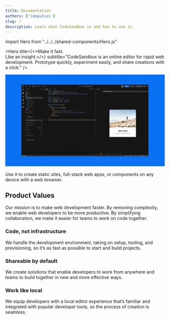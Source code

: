 ```yaml
---
title: Documentation
authors: ['CompuIves']
slug: /
description: Learn what CodeSandbox is and how to use it.
---
```


import Hero from "../../../shared-components/Hero.js"

<Hero 
  title={<>Make it fast. <br/> Like an insight.</>}
  subtitle="CodeSandbox is an online editor for rapid web development. Prototype quickly, experiment easily, and share creations with a click."
/>

![](./images/cover-sandbox2.jpg)

Use it to create static sites, full-stack web apps, or components on any device
with a web browser.

## Product Values

Our mission is to make web development faster. By removing complexity, we enable
web developers to be more productive. By simplifying collaboration, we make it
easier for teams to work on code together.

### Code, not infrastructure

We handle the development environment, taking on setup, tooling, and
provisioning, so it’s as fast as possible to start and build projects.

### Shareable by default

We create solutions that enable developers to work from anywhere and teams to
build together in new and more effective ways.

### Work like local

We equip developers with a local editor experience that’s familiar and
integrated with popular developer tools, so the process of creation is seamless.
